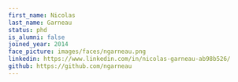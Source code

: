 ```yaml
---
first_name: Nicolas
last_name: Garneau
status: phd
is_alumni: false
joined_year: 2014
face_picture: images/faces/ngarneau.png
linkedin: https://www.linkedin.com/in/nicolas-garneau-ab98b526/
github: https://github.com/ngarneau
---
```

